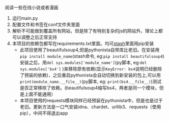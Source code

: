 阅读一些在线小说或者漫画

1. 运行main.py
1. 配置文件和书签在conf文件夹里面
1. 解析不可能做到覆盖所有网站，但是除了有特别复杂的js的网站外，理论上都可以调整之后正常支持
1. 本项目的依赖包都写在requirements.txt里面。均可[stash](https://github.com/ywangd/stash)里面用pip安装
    - 此项目使用了beautifulsoup4,但是pythonista自带库比老旧。在安装用`pip install module_name`(stash命令, eg:`pip install beautifulsoup4`)安装之后，用`del sys.modules['module_name']`(py脚本, eg:`del sys.modules['bs4']` )来移除原有依赖(显示`KeyError: bs4`说明已经删除了预装的依赖)，之后重启pythonista会自动切换到新安装的包上,可以用`print(module_name.__file__)`(py脚本, eg: `print(bs4.__file__)`)测试是否正常移除了依赖。(beautifulsoup4缩写bs4，两者是同一个模块，但是上面不能通用）  
    - 本项目使用的requests模块同样已经预装在pythonista中，但是也是过于老旧。更新方法是一口气安装idna、chardet、urllib3、requests（使用pip），中间不得退出app
